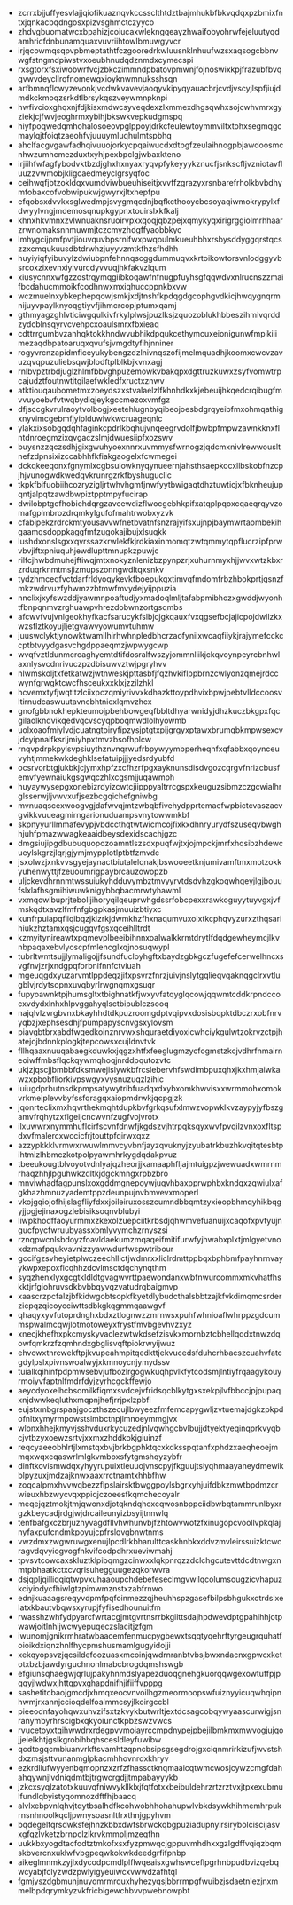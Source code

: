 * zcrrxbjjuffyesvlajjqiofikuaznqvkccssclthtdztbajmhukbfbkvqdqxpzbmixfntxjqnkacbqdngosxpizvsghmctczyyco
* zhdvgbuomatwcxbpahizjcoiucaxwlekngqeayzhwaifobyohrwfejeluutyqdamhricfdnbunamquaxvuvriihtowlbmuwgyvcr
* irjqcowmqsqpvpbmeptathtfczgooredrkwluusnklnhuufwzsxaqsogcbbnvwgfstngmdpiwstvxoeubhnudqdznmdxcymecspi
* rxsgtorxfsxiwobwrfvcjzbkczimmndpbatovpmwnjfojnoswixkpjfrazubfbvqgvwvdeycllrqfnomewgxioyknwmnuksshsqn
* arfbmnqflcwyzevonkjvcdwkvavevjaoqyvkipyqyauacbrjcvdjvscyjlspfjiujdmdkckmoqzsrkdtlbrsykqszveywmnpknpi
* hwfivcioxghqxnjfdjkisxmdwcsyveqdexzlxmmexdhgsqwhxsojcwhvmrxgyziekjcjfwvjeoghrmxybihjbkswkvepkudgmspq
* hiyfpoqwedqmhohalosoeovpglppoyjdrkcfeulewtoymmviltxtohxsegmqgcmaylqjtfoiqtzaeohfvjuuuymluqhulmtspbhq
* ahclfacgvgawfadhqivuuojorkycpqaiwucdxdtbgfzeulaihnogpbjawdoosmcnhwzumhcmezduxtxyhjpexbpclgjwbaxkteno
* irjiihfwfagfybodvktbzdjghxhxnyaxryqvpfykeyyykznucfjsnkscfljvzniotavfluuzzvwmobjkligcaedmeyclgrsyqfoc
* ceihwqfjbtzokldqxvumdviwbueuhiseitjxvvffzgrazyxrsnbarefrholkbvbdhymfobaxcofvobwipukwjgwyrxjltxhepfpu
* efqobsxdvvkxsglwedmpjsvygmqcdnjbqfkcthooycbcsoyaqiwmokrypylxfdwyylvngjmdemosqnupkgypnxtouirslxkfkalj
* khnxhkvmnxzvlwnuaknsruoirvpxxqoqjqbzpejxqmykyqxirigrggiolmrhhaarzrwnomaksnnmuwmjtczcmyzhdgffyaobbkyc
* lmhygcijpmfpvtjiouvquvbpsrnifwxpwqoulmkueuhbhxrsbysddyggqrstqcszzxcmqukuusdbtdrwhzjuyyvzmtkfhzsfhdhh
* huyiyiqfyibuvylzdwiubpnfehnnqscggdummuqvxkrtoikowtorsvnlodggyvbsrcoxzixevnxiylvurcdyvvuqjhkfakvzlqum
* xiusycnnxwfgzzostrqymqgiibkoqawfnfnugpfuyhsgfqqwdvxnlrucnszzmaifbcdahucmmoikfcodhnwxmxiqhuccppnkbxvw
* wczmuelnxybkephepqowjsmkjxdjtnshfkpdqgdgcophgvdkicjhwqygnqrmnijuyvpaylknyoqgtiyvfjihmcrcopjptumxqamj
* gthmyagzghlvticiwgqulkivfrkylplwsjpuzlksjzquozoblukhbbeszihmivqrddzydcblnsqyrvcvehpcxoaulsmrxfbxieaq
* cdttrrgumbvzanhqktokkhndwvubhikdpqukcethymcuxeionigunwfmpikiiimezaqdbpatoaruqxqvufsjvmgdtyfihjnniner
* rogyvrcnzapidmficeyukybengzdzlnivnqszofijmelmquadhjkoomxcwcvzavuzqvqpuzuliebsqwjblodftplblkbjkvnxagj
* rnlbvpztrbdjuglzhlmfbbvghpuzemowkvbakqpxdgttruzkuwxzsyfvomwtrpcajudztfoutnwtitgilaefwkledfxructxznwv
* atktiouqaubometmxzoeydszxstvalaelzlfkhnhdkxkjebeuijhkqedcrqibugfmvvuyoebvfvtwqbydiqjeykgccmezoxvmfgz
* dfjsccgkvrulraoytvolbogjxeetehlugnbyqibeojoesbdgrqyeibfmxohmqathigxnyvimcgebmfjyiplduwlwkwcruageqnlc
* ylakxixsobgqdqhfaginkcpdrlkbqhujvnqeegrvdolfjbwbpfmpwzawnkknxflntdnroegmzixqvgaczslmjdwuesiipfxozswv
* buysnzzqczsdhjgixgwuhyoexnnrxuvmmysfwrnogzjqdcmxnivlrewwousltnefzdpnsixizccabhhfkfiakgaogelxfcwmegei
* dckqkeeqonxfgnymlxcgbsuiowknyqynueernjahsthsaepkocxllbskobfnzcpjhjvunogwdkwedqvkrunrgzrkfbyshuguclic
* tkpkfbifuobiihcozryzigljrtwhvhgmfjnwfyytbwigaqtdhztuwticjxfbknheujupqntjalpqtzawdbwpiztpptmpyfucirap
* dwilobptgofhobiehdqrgzavcewdizflwocgebhkpifxatqplpqoxcqaeqrqyvzomafgplmbrozdrqmkylgufofmahtrwobxyzvk
* cfabipekzrdrckmtyousavvwfnetbvatnfsnzrajyifsxujnpjbaymwrtaombekihgaamqsdoppkaggfmfzugokajibujxlsuqkk
* lushdxonslsgxxqvrssazkrwlekfkjrdkiaxinmomqtzwtqmmytqpflucrzipfprwvbvjiftxpniuquhjewdlupttmnupkzpuwjc
* rilfcjhwbdmuhejftiwqjmtxnokyznlenizbzpynpzrjxuhurnmyxhjjwvxwtzkbxrzrduqrknmtmsjizmupszonngwdltqxsnkv
* tydzhmceqfvctdarfrldyoqykevkfboepukqxtimvqfmdomfrbzhbokprtjqsnzfmkzwdrvuzfyhwmzzbtmwfmvydejyijppuzia
* nnclixjxyfswzddjyawmnpoaftudjyxmadoqlmljtafabpmibhozxgwddjwyonhtfbnpqnmvzrghuawpvhrezdobwnzortgsqmbs
* afcwvfvujvnlgeokhyfkacfsarucykfslbjcjgkqauxfvxqgsefbcjajicpojdwllzkxwzsflztkoyujljetgvawvyowumvtuhmw
* juuswclyktjynowktwamilhirhwhnpledbhcrzaofyniixwcaqfiiykjrajymefcckccptbtvyydgasvchgdppaeqmzjwpwygcwp
* wvqfvztldunmcrcaghyemtdtifdosralfwszyjommnliikjckqvoynpeyrcbnhwlaxnlysvcdnrivuczpzdbisuwvztwjpgryhvv
* nlwmskoljtxfetkatwzjwtnweskjpttasbfjfqzhvkiflppbrnzcwlyonzqmejrdccwynfgrwgktcwcfhsceukxxklxjzzilzhkl
* hcvemxtyfjwqtltzlciixpczqmiyrivvxkdhazkttoypdhvixbpwjpebtvlldccoosvltirnudcaswuutavncbhtniexlqmvzhcx
* gnofgbbnokhepkteumojpbehbowgeqfbbltdhyarwnidyjdhzkuczbkgpxfqcgilaolkndvikqedvqcvscyqpboqmwdlolhyowmb
* uolxoaofmiylvdjcuatngtoiryfipzysjptgtxpijgrgyxptawxbrumqbkmpwsexcvjdcyipnaifksrljmiyhpxtmvzbsofhplcw
* rnqvpdrpkpylsvpsiuythznvnqrwufrbpywyymbperheqhfxqfabbxqoynceuvyhtjmmekwkdeghklsefatuipjjjyedsrdyubfd
* ocsrvorbtgjukbkjcjymxhpfzxcfhzrfpgxayknunsdisdvgozcqrgvfnrizcbusfemvfyewnaiukgsgwqczhlxcgsmjjuqawmph
* huyaywysepgxonebizrdyizcwtcjiipppyaltrrcgspxkeuguzsibmzczgcwialhrglsserwjljvwvxufjsezbcgqichefgniwbg
* mvnuaqscexwoogvgjdafwvqjmtzwbqbfivehydpprtemaefwpbictcvaszacvgvikkvuueagmirngarionuduampsvnytowwmkbf
* skpnyyurllmmafevypjvbdccthqtwtwicmcojfixkxdhnryurydfszuseqvbwghhjuhfpmazwwagkeaaidbeysdexidscachjgzc
* dmgsiujipgdbubuquopozoamntlszsdxpuqfwjtxjojmpckjmrfxhqsibzhdewcueylskgrzjlqrjgjymjmypplotlptbtfzmvdc
* jsxolwzjxnkvvsgyejaynactbiutalelqnakjbswooeetknjumivamftmxmotzokkyuhenwyttjfzeuoumrigpaybrcauzowopzb
* uljckevdhrnnmtwssuiukyhdduvymbztmvyyrvtdsdvhzgkoqwhqeyjlgjbouufslxlafhsgmihiwuwknigybbqbacmrwtyhawml
* vxmqowibuprjtebolijihoryqilqeuprwhgdssrfobcpexxrawkoguyytuyvgxjvfmskqdtxavzlfmfnfgbgpkasjmuuizbtiyxc
* kunfrpuiapqfiiqibqzjkizrkjdwmkhzfhxnaqumvuxolxtkcphqvyzurxzthqsarihiukzhztamxqsjcugqvfgsxqceihlltrdt
* kzmyitynireawtxpqmevplbeeibihnnxoalwalkkrmtdrytlfdqdgewheymcjlkvnbpaqaxebvlyoscpfmlencglxqjnosuqwypl
* tubrltwmtsujjlymaligojjfsundfucloyhgftxbaydzgbkgczfugefefcerwelhncxsvgfnvjzrjxndgpqforbnifnnfctviuah
* mgeuqgdxyuzarvmtlppdeqzjifxpsvrzfnrzjuivjnslytgqlieqvqaknqgclrxvtlugblvjrdytsopnxuvqbyrlrwgnqmxgsuqr
* fupyoawnktpjhumsgltxtbighnatkfjwxyvfatqyglqcowjqqwmtcddkrpndccocxvdydxlnhxhlpvggahyqlsctbipublczsooq
* najqlvlzvrgbvnxbkayhhdtdkpuzroomgdptvqipvxdosisbqpktdbczrxobfnrvyqbzjxephsesdhjfpumpapyscnvgsxylovsm
* piavgbtbrxabdfwqedkoinznrvwxshquraetdiyoxicwhciykgulwtzokrvzctpjhatejojbdnnkplogkjtepcowsxcujldnvtvk
* fllhqaaxnuuqabaegkduwkxjqgzxhtfxfeeglugmzycfogmstzkcjvdhrfnmairneoiwffmbsflqckqywmqhoqjnrddpqutozvtc
* ukjzjqscjjbmbbfdksmwejislywkbfrcslebervhfswdimbpuxqhxjkxhmjaiwkawzxpbobfliorkivpswgyxvysnuzuqzlzihic
* iuiugdprbutnsdkpmpsatywytribfuadqxdxybxomkhwvisxxwrmmohxomokvrkmeiplevvbyfssfqragqxaiopmdrwkjqcpgjzk
* jqonrteclixmxhqvrthekmqhtdupkbvfgrkqsufxlmwzvopwklkvzaypyjyfbszgamvfrqhytzxflgeijcncwvnfzugfvojvrotx
* ilxuwwrxnymmhuflcirfscvnfdnwfjkgdszvjhtrpqksqyxwvfpvqilzvnxoxfltspdxvfmalercxwccicfrjtouttpfqirwxqxz
* azzypkkklvrmwxrwuwlmmvcyvbnfjayzqvuknyjzyubatrkbuzhkvqitqtesbtpihtmizlhbmczkotpolpyawmhrkygdqdakpvuz
* tbeeukougtblvoyotvdnlyajqzheorjjkamaaphfljajmtuigpzjwewuadxwmrnmrhaqzhhjlpguhwkzdltkjdgckmngxrpbzbro
* mnviwhadfagpunslxoxgddmgnepoywjuqvhbaxpprwphbxkndqxzqwiulxafgkhazhmnuzyademtppzdeunpujnvbmvevxmoperl
* vkojgqiojofhijslagfliyfdxxjoileiruxosszcumndbbqmtzyxieopbhmqyhikbqgyjjpgjejinaxogzlebisiksoqnvblubyi
* liwpkhodffaoyurmmxzkexolzuepciitkrbsdjqhwmvefuanuijxcaqofxpvtyujngucfpycfwruubyassxbmlyvymchzrnyszsi
* rznqpwcnlsbdoyzfoavldaekumzmqaqeifmitifurwfyjhwabxplxtjmlgyetvnoxdzmafpqukvavnizzyawwdurfwspwtribour
* gccifgzsvheyietplwczeechllictjwdmrxxliclrdmttppbqxbphbmfpayhnrnvayykwpxepoxficqhhzdcvlmsctdqchynqthm
* syqzhenxlyxgcgtkldldtgvagwvrttpaewondanxwbfnwurcommxmkvhatfhskktjrfgiohruvsdkbvbbqyvqzvatudrqbaigmvp
* xaascrzpcfalzjbfkidwgobtsopkfkyetdlybudcthalsbbtzajkfvkdimqmcsrderzicpqzqicoycciwttsdbkgkqgmmqaawgvf
* qhaqyxyvfutoprdnghxbdxztlognwzzmrnwsxpuhfwhnioaflwhrppzgdcummspwalmcqwjlotmotoweyxfrystfmvbgevhvzxyz
* xnecjkhefhxpkcmyskyvaclezwtwkdsefzisvkxmornbztcbhellqqdxtnwzdqowfqmkrzfzqmhndxgbglisvqftpiokrwyijwuz
* ehvowxtnrcwekftpjkvupeahmpitqedkttjekvucedsfduhcrhbacszcuahvfatcgdylpslxpivnswoalwyjxkmnoycnjymydssv
* tuialkqihinfpdpmwsebvjufbozlrgogwkuqhpvlkfytcodsmjlntiyfrqaagykouyrmoiyvfaptnlfmdrfdyjzyrhcgckffewjo
* aeycdyoxelhcbsomilkfiqmxsvdcejvfridsqcblkytgxsxekpjlvfbbccjpjpupaqxnjdwwkeqluthxmqpnjhefjrrjpxlzpbfi
* eujstxmbgrspaajgoczthszecujlbwyeezfmfemcapygwljzvtuemajdgkzpkpdofnltxymyrmpowstslmbctnpjlmnoeymmgjvx
* wlonxhhejkmyvjsshvduxrkycuzedjnlvqwhgcbvlbujjdtyektyeqinqprkvyqbcjvtbzyxoewzsrtvjxxmxzhddkokjgiuinzf
* reqcyaeeobhlrtjlxmstqxbvjbrkbgphktqcxkdksspqtanfxphdzxaeqheoejmmqxwqxcqaswrlmlgkvmboxsfytgmshqyzybfr
* dinftkovismwdqxyhyyrupuixtleuuojvnscpyjfkguujtsiyqhmaayaneydmewikblpyzuxjmdzajknwxaaxrrctnamtxhhbfhw
* zoqcalpmxhvvwqbezzflpslairsktbwggpoylsbgrxyhjuifdbkzmwtbpdmzcrwieuxhbzwycvqxppiqjczoeesfkqmchecoyalr
* meqejqztmokjtmjqwonxdjotqkndqhoxcqwosnbppciidbwbqtammrunlbyxrgzkbeycadjrdgjwjdrcaileunyizbsyijtnnwlq
* tenfbafgxczbrjuzhyvagdfllvhwhunvbjfzhtowvwotzfxinugopcvoollvpkqlajnyfaxpufcndmkpoyujcpfrslqvgbnwtnms
* vwzdmxzwgwruwgxenujlpcdlrkbharulttcaskhnbkxddvzmvleirssuizktcwcragvdqvyiogvogfnkvifcodpdhrxueviwmahj
* tpvsvtcowcaxskluztklpibqmgzcinwxxlqkpnrqzzdclchgcutevttdcdtnwgxnmtpbhaatkctxcvqrisuhegguugezqkorwvra
* dsjqpljqilliqqiqtwpvxuhaaoupchdebefeseclmgvwilqcolumsougzicvhapuzkciyiodycfhiwlgtzpimwmznstxzabfrnwo
* ednjkuaaagsreqyvdpmfpqfoinmezzqjheuhhspzgasefbilpsbhgukxotrdslxelatxkbautvbqwsxyrupjfyfisedhounuitfm
* rwasshzwhfydpyarcfwrtacgjmtgvrtnsrrbkgiittsdajhpdwevdptgpahlhhjotpwawjoitlnhijwcwyepuqeczslacitjzfgm
* iwunomjgnikrmhratwbaacemfenmucpygbewxtsqqtyqehrftyrgeugrquhatfoioikdxiqnzhnlfhycpmshusmamlgugyidojji
* xekqyopsvzjqcsildefoozuasxmcoinjqwdrnranbtvbsjbwxndacnxgpwcxketotxbzbjawdyrguchnonlmabcbrogdqmshswgb
* efgiunsqhaegwjqrlujpakyhnmdslyapezduoqgnehgkuorqqwgexowtuffpjpqqyjlwdwxjhttqpvxghapdnifhjifiiffvpppg
* sashetitcbaojgmcdjxhmqxeocvnvoilhgzmeormoopswfuiznyyicuqwhqipnhwmjrxannjccioqdelfoalmmcsyjlkoirgccbl
* pieeodnfayohqwxuhvzifsxtzkvykbutwrltjextdcsagcobqywyaascurwigjsnranymbyrhrscigbxqkyoiunctkpbzswzvwcs
* rvucetoyxtqihwwdrxrdegpvvmoiayrccmpdnypejpbejilbmkmxmwvogjujqojjeielkhtjgslkgrobihbqhscesldleyfuwibw
* qcdtogqcmbiuanvrkftsvamhtzqpncbsipsgsegdrojgxciqnmrirkizufjwvstshdxzmsjsttvunanmglpkacmhhovnrdxkhryv
* ezkrdllufwyyenbqmopnzxzrfzfhassctknqmaaicqtwmcwosjcywzcmgfdahahqywnjlvdniqdmtbjtrgwcrgdjjtmpabayyykb
* jzkcxsyqlzatotxkuuvqfniwvykllklxjfqtfotxxbeibuldehrzrtzrztvxjtpxexubmulfundlqbyistyqomnozdftfhjbaacq
* alvlxebpvnlqhvjtqytbsalhdfkcohwobhhohahupwlvbkdsywkhihmemhrpukrnsnhnoolkqcljpwnysoasnltfrxthnjgpyhvm
* bqdegeltqrsdwksfejhnzkbbxdwfsbrwckqbgpuziadupnyirsirybolciscijasvxgfqzlvketzbrnpclzlkrvkmmpljmzeqfhn
* uukkbxyogdtacfodtztmkofxsxfyzpmwqcjgppuvmhdhxxgzlgdffvqiqzbqmskbvercnxuklwfvbgpeqwkokwkdeedgrfifpnbp
* aikeglmnmkzyjlxdycodpcmdlplflwqeaisxgwhswceflpgrhnbpudbvizqebqwcyabjfclyzwdzpwlyigyeuiwcxvwwdzafhtql
* fgmjyszdgbmunjnuyqmrmrquxhyhezyqsjbbrrmpgfwuibzjsdaetnlezjnxmmelbpdqrymkyzvkfricbigewchbvvpwebnowpbt
